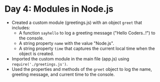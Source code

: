 # Day 4: Modules in Node.js
- Created a custom module (greetings.js) with an object `greet` that includes:
  - A function `sayhello` to log a greeting message ("Hello Coders..!") to the console.
  - A string property `name` with the value "Node.js".
  - A string property `time` that captures the current local time when the object is created.
- Imported the custom module in the main file (app.js) using `require('./greetings.js')`.
- Used the properties and methods of the `greet` object to log the name, greeting message, and current time to the console.
